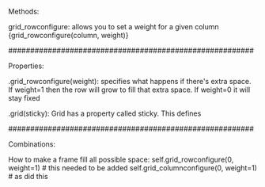
Methods:

grid_rowconfigure:
allows you to set a weight for a given column {grid_rowconfigure(column, weight)}

########################################################

Properties:

.grid_rowconfigure(weight):
specifies what happens if there's extra space. If weight=1 then the row will grow to fill that extra space. If weight=0 it will stay fixed

.grid(sticky):
Grid has a property called sticky. This defines 

########################################################

Combinations:

How to make a frame fill all possible space:
    self.grid_rowconfigure(0, weight=1) # this needed to be added
    self.grid_columnconfigure(0, weight=1) # as did this

